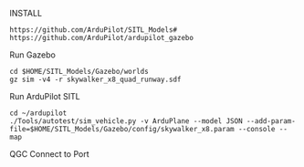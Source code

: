 
INSTALL
```
https://github.com/ArduPilot/SITL_Models#
https://github.com/ArduPilot/ardupilot_gazebo
```
Run Gazebo
```
cd $HOME/SITL_Models/Gazebo/worlds
gz sim -v4 -r skywalker_x8_quad_runway.sdf
```
Run ArduPilot SITL
```
cd ~/ardupilot
./Tools/autotest/sim_vehicle.py -v ArduPlane --model JSON --add-param-file=$HOME/SITL_Models/Gazebo/config/skywalker_x8.param --console --map
```

QGC Connect to Port